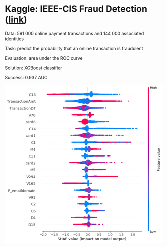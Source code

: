 # Kaggle: IEEE-CIS Fraud Detection ([link](https://www.kaggle.com/c/ieee-fraud-detection/overview))

Data: 591 000 online payment transactions and 144 000 associated identities

Task: predict the probability that an online transaction is fraudulent

Evaluation: area under the ROC curve

Solution: XGBoost classifier

Success: 0.937 AUC

![alt text](shap_summary.png)

